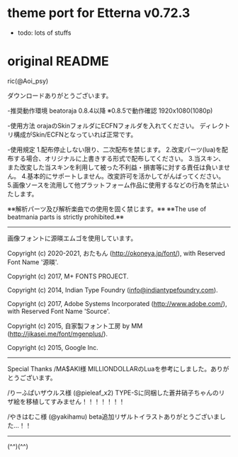 # theme port for Etterna v0.72.3
- todo: lots of stuffs

# original README

ric(@Aoi_psy)


ダウンロードありがとうございます。


-推奨動作環境
beatoraja 0.8.4以降
※0.8.5で動作確認
1920x1080(1080p)

-使用方法
orajaのSkinフォルダにECFNフォルダを入れてください。
ディレクトリ構成がSkin/ECFNとなっていれば正常です。

-使用規定
1.配布停止しない限り、二次配布を禁じます。
2.改変パーツ(lua)を配布する場合、オリジナルに上書きする形式で配布してください。
3.当スキン、また改変した当スキンを利用して被った不利益・損害等に対する責任は負いません。
4.基本的にサポートしません。改変許可を活かしてがんばってください。
5.画像ソースを流用して他プラットフォーム作品に使用するなどの行為を禁止いたします。

※※解析パーツ及び解析楽曲での使用を固く禁じます。※※
※※The use of beatmania parts is strictly prohibited.※※


-----------------------------

画像フォントに源暎エムゴを使用しています。

Copyright (c) 2020-2021, おたもん (http://okoneya.jp/font/), with Reserved Font Name '源暎'.

Copyright (c) 2017, M+ FONTS PROJECT.

Copyright (c) 2014, Indian Type Foundry (info@indiantypefoundry.com).

Copyright (c) 2017, Adobe Systems Incorporated (http://www.adobe.com/), with Reserved Font Name 'Source'.

Copyright (c) 2015, 自家製フォント工房 by MM (http://jikasei.me/font/mgenplus/).

Copyright (c) 2015, Google Inc.

-----------------------------

Special Thanks
/MA$AKI様
MILLIONDOLLARのLuaを参考にしました。ありがとうございます。

/りーふぱいザウルス様 (@pieleaf_x2)
TYPE-Sに同梱した蒼井硝子ちゃんのリザ絵を移植してすみません！！！！！！！

/やきはむこ様 (@yakihamu)
beta追加リザルトイラストありがとうございました…！！


-----------------------------

(^^)(^^)
